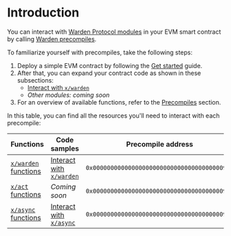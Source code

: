 ﻿---
sidebar_position: 1
---

# Introduction

You can interact with [Warden Protocol modules](/category/warden-protocol-modules) in your EVM smart contract by calling [Warden precompiles](/category/precompiles).

To familiarize yourself with precompiles, take the following steps:

1. Deploy a simple EVM contract by following the [Get started](get-started) guide.
3. After that, you can expand your contract code as shown in these subsections:
   - [Interact with `x/warden`](/category/interact-with-xwarden)
   - *Other modules: coming soon*
4. For an overview of available functions, refer to the [Precompiles](/category/precompiles) section.

In this table, you can find all the resources you'll need to interact with each precompile:

|  Functions                                      | Code samples                                                  | Precompile address                           |
| ----------------------------------------------- | ------------------------------------------------------------- |--------------------------------------------- |
| [`x/warden` functions](../precompiles/x-warden) | [Interact with `x/warden`](/category/interact-with-xwarden) | `0x0000000000000000000000000000000000000900` |
| [`x/act` functions](../precompiles/x-act)       | *Coming soon*                                               | `0x0000000000000000000000000000000000000901` |
| [`x/async` functions](../precompiles/x-async)   | [Interact with `x/async`](interact-with-x-async)            | `0x0000000000000000000000000000000000000903` |
